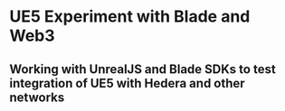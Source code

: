 # UE5 Experiment with Blade and Web3

## Working with UnrealJS and Blade SDKs to test integration of UE5 with Hedera and other networks
